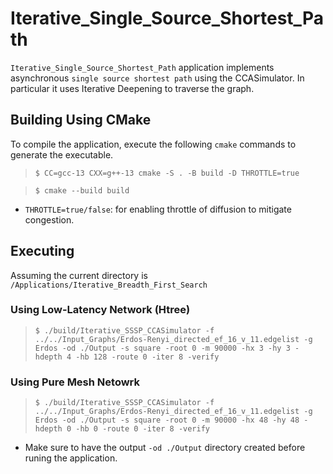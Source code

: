 # Iterative_Single_Source_Shortest_Path
`Iterative_Single_Source_Shortest_Path` application implements asynchronous `single source shortest path` using the CCASimulator. In particular it uses Iterative Deepening to traverse the graph.

## Building Using CMake
To compile the application, execute the following `cmake` commands to generate the executable.
> `$ CC=gcc-13 CXX=g++-13 cmake -S . -B build -D THROTTLE=true`

> `$ cmake --build build`

- `THROTTLE=true/false`: for enabling throttle of diffusion to mitigate congestion.

## Executing
Assuming the current directory is `/Applications/Iterative_Breadth_First_Search`
### Using Low-Latency Network (Htree)
> `$ ./build/Iterative_SSSP_CCASimulator -f ../../Input_Graphs/Erdos-Renyi_directed_ef_16_v_11.edgelist -g Erdos -od ./Output -s square -root 0 -m 90000 -hx 3 -hy 3 -hdepth 4 -hb 128 -route 0 -iter 8 -verify`

### Using Pure Mesh Netowrk
> `$ ./build/Iterative_SSSP_CCASimulator -f ../../Input_Graphs/Erdos-Renyi_directed_ef_16_v_11.edgelist -g Erdos -od ./Output -s square -root 0 -m 90000 -hx 48 -hy 48 -hdepth 0 -hb 0 -route 0 -iter 8 -verify`

- Make sure to have the output `-od ./Output` directory created before runing the application.